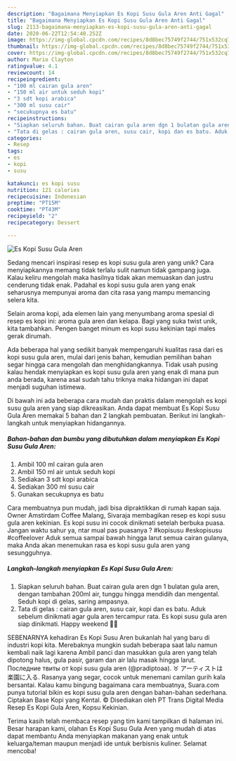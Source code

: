 ```yaml
---
description: "Bagaimana Menyiapkan Es Kopi Susu Gula Aren Anti Gagal"
title: "Bagaimana Menyiapkan Es Kopi Susu Gula Aren Anti Gagal"
slug: 2113-bagaimana-menyiapkan-es-kopi-susu-gula-aren-anti-gagal
date: 2020-06-22T12:54:40.252Z
image: https://img-global.cpcdn.com/recipes/8d8bec75749f2744/751x532cq70/es-kopi-susu-gula-aren-foto-resep-utama.jpg
thumbnail: https://img-global.cpcdn.com/recipes/8d8bec75749f2744/751x532cq70/es-kopi-susu-gula-aren-foto-resep-utama.jpg
cover: https://img-global.cpcdn.com/recipes/8d8bec75749f2744/751x532cq70/es-kopi-susu-gula-aren-foto-resep-utama.jpg
author: Mario Clayton
ratingvalue: 4.1
reviewcount: 14
recipeingredient:
- "100 ml cairan gula aren"
- "150 ml air untuk seduh kopi"
- "3 sdt kopi arabica"
- "300 ml susu cair"
- "secukupnya es batu"
recipeinstructions:
- "Siapkan seluruh bahan. Buat cairan gula aren dgn 1 bulatan gula aren, dengan tambahan 200ml air, tunggu hingga mendidih dan mengental. Seduh kopi di gelas, saring ampasnya."
- "Tata di gelas : cairan gula aren, susu cair, kopi dan es batu. Aduk sebelum dinikmati agar gula aren tercampur rata. Es kopi susu gula aren siap dinikmati. Happy weekend 💚🍀"
categories:
- Resep
tags:
- es
- kopi
- susu

katakunci: es kopi susu 
nutrition: 121 calories
recipecuisine: Indonesian
preptime: "PT15M"
cooktime: "PT43M"
recipeyield: "2"
recipecategory: Dessert

---
```



![Es Kopi Susu Gula Aren](https://img-global.cpcdn.com/recipes/8d8bec75749f2744/751x532cq70/es-kopi-susu-gula-aren-foto-resep-utama.jpg)

Sedang mencari inspirasi resep es kopi susu gula aren yang unik? Cara menyiapkannya memang tidak terlalu sulit namun tidak gampang juga. Kalau keliru mengolah maka hasilnya tidak akan memuaskan dan justru cenderung tidak enak. Padahal es kopi susu gula aren yang enak seharusnya mempunyai aroma dan cita rasa yang mampu memancing selera kita.

Selain aroma kopi, ada elemen lain yang menyumbang aroma spesial di resep es kopi ini: aroma gula aren dan kelapa. Bagi yang suka twist unik, kita tambahkan. Pengen banget minum es kopi susu kekinian tapi males gerak dirumah.

Ada beberapa hal yang sedikit banyak mempengaruhi kualitas rasa dari es kopi susu gula aren, mulai dari jenis bahan, kemudian pemilihan bahan segar hingga cara mengolah dan menghidangkannya. Tidak usah pusing kalau hendak menyiapkan es kopi susu gula aren yang enak di mana pun anda berada, karena asal sudah tahu triknya maka hidangan ini dapat menjadi suguhan istimewa.


Di bawah ini ada beberapa cara mudah dan praktis dalam mengolah es kopi susu gula aren yang siap dikreasikan. Anda dapat membuat Es Kopi Susu Gula Aren memakai 5 bahan dan 2 langkah pembuatan. Berikut ini langkah-langkah untuk menyiapkan hidangannya.

<!--inarticleads1-->

##### Bahan-bahan dan bumbu yang dibutuhkan dalam menyiapkan Es Kopi Susu Gula Aren:

1. Ambil 100 ml cairan gula aren
1. Ambil 150 ml air untuk seduh kopi
1. Sediakan 3 sdt kopi arabica
1. Sediakan 300 ml susu cair
1. Gunakan secukupnya es batu


Cara membuatnya pun mudah, jadi bisa dipraktikkan di rumah kapan saja. Owner Amstirdam Coffee Malang, Sivaraja membagikan resep es kopi susu gula aren kekinian. Es kopi susu ini cocok dinikmati setelah berbuka puasa. Jangan waktu sahur ya, ntar mual pas puasanya ? #kopisusu #eskopisusu #coffeelover Aduk semua sampai bawah hingga larut semua cairan gulanya, maka Anda akan menemukan rasa es kopi susu gula aren yang sesungguhnya. 

<!--inarticleads2-->

##### Langkah-langkah menyiapkan Es Kopi Susu Gula Aren:

1. Siapkan seluruh bahan. Buat cairan gula aren dgn 1 bulatan gula aren, dengan tambahan 200ml air, tunggu hingga mendidih dan mengental. Seduh kopi di gelas, saring ampasnya.
1. Tata di gelas : cairan gula aren, susu cair, kopi dan es batu. Aduk sebelum dinikmati agar gula aren tercampur rata. Es kopi susu gula aren siap dinikmati. Happy weekend 💚🍀


SEBENARNYA kehadiran Es Kopi Susu Aren bukanlah hal yang baru di industri kopi kita. Merebaknya mungkin sudah beberapa saat lalu namun kembali naik lagi karena Ambil panci dan masukkan gula aren yang telah dipotong halus, gula pasir, garam dan air lalu masak hingga larut. Последние твиты от kopi susu gula aren (@pradiptoaa). ♉ アーティストは楽園に入る. Rasanya yang segar, cocok untuk menemani camilan gurih kala bersantai. Kalau kamu bingung bagaimana cara membuatnya, Suara.com punya tutorial bikin es kopi susu gula aren dengan bahan-bahan sederhana. Ciptakan Base Kopi yang Kental. © Disediakan oleh PT Trans Digital Media Resep Es Kopi Gula Aren, Kopsu Kekinian. 

Terima kasih telah membaca resep yang tim kami tampilkan di halaman ini. Besar harapan kami, olahan Es Kopi Susu Gula Aren yang mudah di atas dapat membantu Anda menyiapkan makanan yang enak untuk keluarga/teman maupun menjadi ide untuk berbisnis kuliner. Selamat mencoba!
